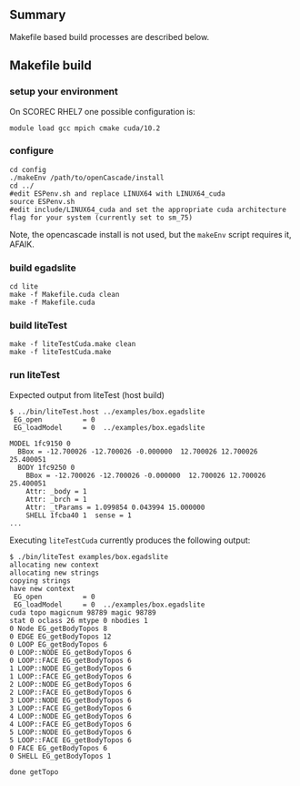 ## Summary

Makefile based build processes are described below.

## Makefile build

### setup your environment

On SCOREC RHEL7 one possible configuration is:

```
module load gcc mpich cmake cuda/10.2
```

### configure

```
cd config
./makeEnv /path/to/openCascade/install
cd ../
#edit ESPenv.sh and replace LINUX64 with LINUX64_cuda
source ESPenv.sh
#edit include/LINUX64_cuda and set the appropriate cuda architecture flag for your system (currently set to sm_75)
```

Note, the opencascade install is not used, but the `makeEnv` script requires it, AFAIK.

### build egadslite

```
cd lite
make -f Makefile.cuda clean
make -f Makefile.cuda
```

### build liteTest

```
make -f liteTestCuda.make clean
make -f liteTestCuda.make
```

### run liteTest

Expected output from liteTest (host build)

```
$ ../bin/liteTest.host ../examples/box.egadslite 
 EG_open          = 0
 EG_loadModel     = 0  ../examples/box.egadslite
 
MODEL 1fc9150 0
  BBox = -12.700026 -12.700026 -0.000000  12.700026 12.700026 25.400051
  BODY 1fc9250 0
    BBox = -12.700026 -12.700026 -0.000000  12.700026 12.700026 25.400051
    Attr: _body = 1 
    Attr: _brch = 1 
    Attr: _tParams = 1.099854 0.043994 15.000000 
    SHELL 1fcba40 1  sense = 1
...
```

Executing `liteTestCuda` currently produces the following output:

```
$ ./bin/liteTest examples/box.egadslite
allocating new context
allocating new strings
copying strings
have new context
 EG_open          = 0
 EG_loadModel     = 0  ../examples/box.egadslite
cuda topo magicnum 98789 magic 98789
stat 0 oclass 26 mtype 0 nbodies 1
0 Node EG_getBodyTopos 8
0 EDGE EG_getBodyTopos 12
0 LOOP EG_getBodyTopos 6
0 LOOP::NODE EG_getBodyTopos 6
0 LOOP::FACE EG_getBodyTopos 6
1 LOOP::NODE EG_getBodyTopos 6
1 LOOP::FACE EG_getBodyTopos 6
2 LOOP::NODE EG_getBodyTopos 6
2 LOOP::FACE EG_getBodyTopos 6
3 LOOP::NODE EG_getBodyTopos 6
3 LOOP::FACE EG_getBodyTopos 6
4 LOOP::NODE EG_getBodyTopos 6
4 LOOP::FACE EG_getBodyTopos 6
5 LOOP::NODE EG_getBodyTopos 6
5 LOOP::FACE EG_getBodyTopos 6
0 FACE EG_getBodyTopos 6
0 SHELL EG_getBodyTopos 1

done getTopo
```
